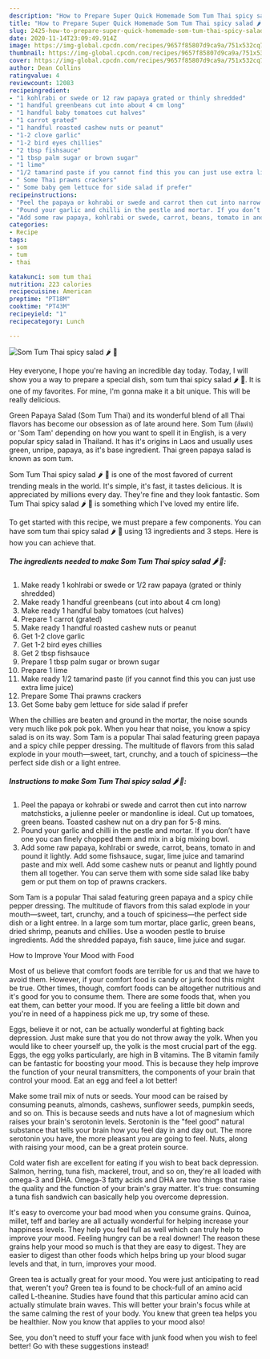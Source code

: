 ```yaml
---
description: "How to Prepare Super Quick Homemade Som Tum Thai spicy salad 🌶 🥗"
title: "How to Prepare Super Quick Homemade Som Tum Thai spicy salad 🌶 🥗"
slug: 2425-how-to-prepare-super-quick-homemade-som-tum-thai-spicy-salad
date: 2020-11-14T23:09:49.914Z
image: https://img-global.cpcdn.com/recipes/9657f85807d9ca9a/751x532cq70/som-tum-thai-spicy-salad-🌶-🥗-recipe-main-photo.jpg
thumbnail: https://img-global.cpcdn.com/recipes/9657f85807d9ca9a/751x532cq70/som-tum-thai-spicy-salad-🌶-🥗-recipe-main-photo.jpg
cover: https://img-global.cpcdn.com/recipes/9657f85807d9ca9a/751x532cq70/som-tum-thai-spicy-salad-🌶-🥗-recipe-main-photo.jpg
author: Dean Collins
ratingvalue: 4
reviewcount: 12083
recipeingredient:
- "1 kohlrabi or swede or 12 raw papaya grated or thinly shredded"
- "1 handful greenbeans cut into about 4 cm long"
- "1 handful baby tomatoes cut halves"
- "1 carrot grated"
- "1 handful roasted cashew nuts or peanut"
- "1-2 clove garlic"
- "1-2 bird eyes chillies"
- "2 tbsp fishsauce"
- "1 tbsp palm sugar or brown sugar"
- "1 lime"
- "1/2 tamarind paste if you cannot find this you can just use extra lime juice"
- " Some Thai prawns crackers"
- " Some baby gem lettuce for side salad if prefer"
recipeinstructions:
- "Peel the papaya or kohrabi or swede and carrot then cut into narrow matchsticks, a julienne peeler or mandonline is ideal. Cut up tomatoes, green beans. Toasted cashew nut on a dry pan for 5-8 mins."
- "Pound your garlic and chilli in the pestle and mortar. If you don’t have one you can finely chopped them and mix in a big mixing bowl."
- "Add some raw papaya, kohlrabi or swede, carrot, beans, tomato in and pound it lightly. Add some fishsauce, sugar, lime juice and tamarind paste and mix well. Add some cashew nuts or peanut and lightly pound them all together. You can serve them with some side salad like baby gem or put them on top of prawns crackers."
categories:
- Recipe
tags:
- som
- tum
- thai

katakunci: som tum thai 
nutrition: 223 calories
recipecuisine: American
preptime: "PT18M"
cooktime: "PT43M"
recipeyield: "1"
recipecategory: Lunch

---
```



![Som Tum Thai spicy salad 🌶 🥗](https://img-global.cpcdn.com/recipes/9657f85807d9ca9a/751x532cq70/som-tum-thai-spicy-salad-🌶-🥗-recipe-main-photo.jpg)

Hey everyone, I hope you're having an incredible day today. Today, I will show you a way to prepare a special dish, som tum thai spicy salad 🌶 🥗. It is one of my favorites. For mine, I'm gonna make it a bit unique. This will be really delicious.

Green Papaya Salad (Som Tum Thai) and its wonderful blend of all Thai flavors has become our obsession as of late around here. Som Tum (ส้มตำ) or &#39;Som Tam&#39; depending on how you want to spell it in English, is a very popular spicy salad in Thailand. It has it&#39;s origins in Laos and usually uses green, unripe, papaya, as it&#39;s base ingredient. Thai green papaya salad is known as som tum.

Som Tum Thai spicy salad 🌶 🥗 is one of the most favored of current trending meals in the world. It's simple, it's fast, it tastes delicious. It is appreciated by millions every day. They're fine and they look fantastic. Som Tum Thai spicy salad 🌶 🥗 is something which I've loved my entire life.


To get started with this recipe, we must prepare a few components. You can have som tum thai spicy salad 🌶 🥗 using 13 ingredients and 3 steps. Here is how you can achieve that.

<!--inarticleads1-->

##### The ingredients needed to make Som Tum Thai spicy salad 🌶 🥗:

1. Make ready 1 kohlrabi or swede or 1/2 raw papaya (grated or thinly shredded)
1. Make ready 1 handful greenbeans (cut into about 4 cm long)
1. Make ready 1 handful baby tomatoes (cut halves)
1. Prepare 1 carrot (grated)
1. Make ready 1 handful roasted cashew nuts or peanut
1. Get 1-2 clove garlic
1. Get 1-2 bird eyes chillies
1. Get 2 tbsp fishsauce
1. Prepare 1 tbsp palm sugar or brown sugar
1. Prepare 1 lime
1. Make ready 1/2 tamarind paste (if you cannot find this you can just use extra lime juice)
1. Prepare  Some Thai prawns crackers
1. Get  Some baby gem lettuce for side salad if prefer


When the chillies are beaten and ground in the mortar, the noise sounds very much like pok pok pok. When you hear that noise, you know a spicy salad is on its way. Som Tam is a popular Thai salad featuring green papaya and a spicy chile pepper dressing. The multitude of flavors from this salad explode in your mouth—sweet, tart, crunchy, and a touch of spiciness—the perfect side dish or a light entree. 

<!--inarticleads2-->

##### Instructions to make Som Tum Thai spicy salad 🌶 🥗:

1. Peel the papaya or kohrabi or swede and carrot then cut into narrow matchsticks, a julienne peeler or mandonline is ideal. Cut up tomatoes, green beans. Toasted cashew nut on a dry pan for 5-8 mins.
1. Pound your garlic and chilli in the pestle and mortar. If you don’t have one you can finely chopped them and mix in a big mixing bowl.
1. Add some raw papaya, kohlrabi or swede, carrot, beans, tomato in and pound it lightly. Add some fishsauce, sugar, lime juice and tamarind paste and mix well. Add some cashew nuts or peanut and lightly pound them all together. You can serve them with some side salad like baby gem or put them on top of prawns crackers.


Som Tam is a popular Thai salad featuring green papaya and a spicy chile pepper dressing. The multitude of flavors from this salad explode in your mouth—sweet, tart, crunchy, and a touch of spiciness—the perfect side dish or a light entree. In a large som tum mortar, place garlic, green beans, dried shrimp, peanuts and chillies. Use a wooden pestle to bruise ingredients. Add the shredded papaya, fish sauce, lime juice and sugar. 

How to Improve Your Mood with Food


Most of us believe that comfort foods are terrible for us and that we have to avoid them. However, if your comfort food is candy or junk food this might be true. Other times, though, comfort foods can be altogether nutritious and it's good for you to consume them. There are some foods that, when you eat them, can better your mood. If you are feeling a little bit down and you're in need of a happiness pick me up, try some of these.

Eggs, believe it or not, can be actually wonderful at fighting back depression. Just make sure that you do not throw away the yolk. When you would like to cheer yourself up, the yolk is the most crucial part of the egg. Eggs, the egg yolks particularly, are high in B vitamins. The B vitamin family can be fantastic for boosting your mood. This is because they help improve the function of your neural transmitters, the components of your brain that control your mood. Eat an egg and feel a lot better!

Make some trail mix of nuts or seeds. Your mood can be raised by consuming peanuts, almonds, cashews, sunflower seeds, pumpkin seeds, and so on. This is because seeds and nuts have a lot of magnesium which raises your brain's serotonin levels. Serotonin is the "feel good" natural substance that tells your brain how you feel day in and day out. The more serotonin you have, the more pleasant you are going to feel. Nuts, along with raising your mood, can be a great protein source.

Cold water fish are excellent for eating if you wish to beat back depression. Salmon, herring, tuna fish, mackerel, trout, and so on, they're all loaded with omega-3 and DHA. Omega-3 fatty acids and DHA are two things that raise the quality and the function of your brain's gray matter. It's true: consuming a tuna fish sandwich can basically help you overcome depression. 

It's easy to overcome your bad mood when you consume grains. Quinoa, millet, teff and barley are all actually wonderful for helping increase your happiness levels. They help you feel full as well which can truly help to improve your mood. Feeling hungry can be a real downer! The reason these grains help your mood so much is that they are easy to digest. They are easier to digest than other foods which helps bring up your blood sugar levels and that, in turn, improves your mood.

Green tea is actually great for your mood. You were just anticipating to read that, weren't you? Green tea is found to be chock-full of an amino acid called L-theanine. Studies have found that this particular amino acid can actually stimulate brain waves. This will better your brain's focus while at the same calming the rest of your body. You knew that green tea helps you be healthier. Now you know that applies to your mood also!

See, you don't need to stuff your face with junk food when you wish to feel better! Go  with  these suggestions  instead!

